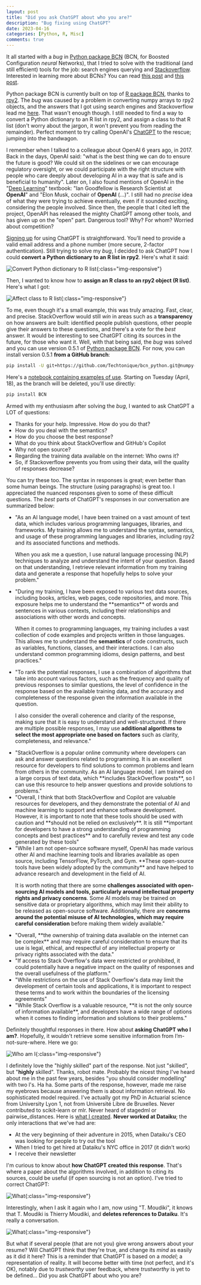 ```yaml
---
layout: post
title: "Did you ask ChatGPT about who you are?"
description: "Bug fixing using ChatGPT"
date: 2023-04-16
categories: [Python, R, Misc]
comments: true
---
```


It all started with a _bug_ in  [Python package BCN](https://github.com/Techtonique/bcn_python) (BCN, for Boosted Configuration _neural_ Networks), that I  tried to solve with the traditional (and still efficient) tools for the job: search engines querying and [Stackoverflow](https://stackoverflow.com/).  Interested in learning more about BCNs? You can read [this post](https://thierrymoudiki.github.io/blog/2022/07/21/r/misc/boosted-configuration-networks) and [this post](https://thierrymoudiki.github.io/blog/2022/10/05/python/explainableml/interpretation-and-PI-for-BCN).

Python package BCN is currently built on top of [R package BCN](https://techtonique.r-universe.dev/bcn#), thanks to [rpy2](https://thierrymoudiki.github.io/blog/2019/10/11/python/r/rpy2). The _bug_ was caused by a problem in converting numpy arrays to rpy2 objects, and the answers that I got using search engines and Stackoverflow lead me [here](https://rpy2.github.io/doc/latest/html/numpy.html#from-numpy-to-rpy2). That wasn't enough though. I still needed to find a way to convert a Python dictionary to an R list in rpy2, and assign a class to that R list (don't worry about  the jargon, it won't prevent you from reading the remainder). Perfect moment to try calling OpenAI's [ChatGPT](https://openai.com/blog/chatgpt) to the rescue; jumping into the bandwagon.	

I remember when I talked to a colleague about OpenAI 6 years ago, in 2017. Back in the days, OpenAI said: "what is the best thing we can do to ensure the future is good? We could sit on the sidelines or we can encourage regulatory oversight, or we could participate with the right structure with people who care deeply about developing AI in a way that is safe and is beneficial to humanity". Later on, I also found mentions of OpenAI in the "[Deep Learning](https://www.deeplearningbook.org/)" textbook: "Ian Goodfellow is Research Scientist at **OpenAI**" and "Elon Musk, cochair of **OpenAI** (...)". I still had no _precise_ idea of what they were trying to achieve eventually, even if it sounded exciting, considering the people involved. Since then, the  people that I cited left the project, OpenAPI has released the mighty ChatGPT among other tools, and has given up on the "open" part. Dangerous tool? Why? For whom? Worried about competition?

[Signing up](https://chat.openai.com/) for using ChatGPT is straightforward. You’ll need to provide a valid email address and a phone number (more secure, 2-factor authentication). Still trying to solve my _bug_, I decided to ask ChatGPT how I could **convert a Python dictionary to an R list in rpy2**. Here's what it said: 

![Convert Python dictionary to R list]({{base}}/images/2023-04-16/2023-04-16-image1.png){:class="img-responsive"}

Then, I wanted to know how to **assign an R class to an rpy2 object (R list)**. Here's what I got: 

![Affect class to R list]({{base}}/images/2023-04-16/2023-04-16-image2.png){:class="img-responsive"}

To me, even though it's a small example, this was truly amazing. Fast, clear, and precise. StackOverflow would still _win_ in areas such as a **transparency**  on how answers are built: identified people publish questions, other people give their answers to these questions, and there's a vote for the _best_ answer. It would be interesting to see ChatGPT citing its sources in the future, for those who want it. Well, with that being said, the _bug_ was solved and you can use version 0.5.1 of [Python package BCN](https://github.com/Techtonique/bcn_python). For now, you can install version 0.5.1 **from a GitHub branch**: 

```bash
pip install -U git+https://github.com/Techtonique/bcn_python.git@numpy-conversion
```

Here's a [notebook containing examples of use](https://github.com/Techtonique/bcn_python/blob/numpy-conversion/BCN/demo/thierrymoudiki_160423_bcn_classification.ipynb). Starting on Tuesday (April, 18), as the branch will be deleted, you'll use directly: 

```bash
pip install BCN
```

Armed with my enthusiasm after solving the _bug_, I wanted to ask ChatGPT a LOT of questions: 

<ul>
  <li> Thanks for your help. Impressive. How do you do that? </li>
  <li> How do you deal with the semantics? </li>
  <li> How do you choose the best response? </li>
  <li> What do you think about StackOverflow and GitHub's Copilot </li>
  <li> Why not open source? </li>
  <li> Regarding the training data available on the internet: Who owns it? </li>
  <li> So, if Stackoverflow prevents you from using their data, will the quality of responses decrease? </li>
</ul>

You can try these too. The syntax in responses is great; even better than some human beings. The structure (using paragraphs) is great too. I appreciated the nuanced responses given to some of these difficult questions. The _best_ parts of ChatGPT's responses in our conversation are summarized below: 

<ul>

<li> "As an AI language model, I have been trained on a vast amount of text data, which includes various programming languages, libraries, and frameworks. My training allows me to understand the syntax, semantics, and usage of these programming languages and libraries, including rpy2 and its associated functions and methods.

When you ask me a question, I use natural language processing (NLP) techniques to analyze and understand the intent of your question. Based on that understanding, I retrieve relevant information from my training data and generate a response that hopefully helps to solve your problem." </li>

<li> "During my training, I have been exposed to various text data sources, including books, articles, web pages, code repositories, and more. This exposure helps me to understand the **semantics** of words and sentences in various contexts, including their relationships and associations with other words and concepts.

When it comes to programming languages, my training includes a vast collection of code examples and projects written in those languages. This allows me to understand the **semantics** of code constructs, such as variables, functions, classes, and their interactions. I can also understand common programming idioms, design patterns, and best practices." </li>

<li> "To rank the potential responses, I use a combination of algorithms that take into account various factors, such as the frequency and quality of previous responses to similar questions, the level of confidence in the response based on the available training data, and the accuracy and completeness of the response given the information available in the question.

I also consider the overall coherence and clarity of the response, making sure that it is easy to understand and well-structured. If there are multiple possible responses, I may use **additional algorithms to select the most appropriate one based on factors** such as clarity, completeness, and relevance." </li>

<li> "StackOverflow is a popular online community where developers can ask and answer questions related to programming. It is an excellent resource for developers to find solutions to common problems and learn from others in the community. As an AI language model, I am trained on a large corpus of text data, which **includes StackOverflow posts**, so I can use this resource to help answer questions and provide solutions to problems." </li>

<li> "Overall, I think that both StackOverflow and Copilot are valuable resources for developers, and they demonstrate the potential of AI and machine learning to support and enhance software development. However, it is important to note that these tools should be used with caution and **should not be relied on exclusively**. It is still **important for developers to have a strong understanding of programming concepts and best practices** and to carefully review and test any code generated by these tools" </li>

<li> "While I am not open-source software myself, OpenAI has made various other AI and machine learning tools and libraries available as open source, including TensorFlow, PyTorch, and Gym. **These open-source tools have been widely adopted by the community** and have helped to advance research and development in the field of AI. 

It is worth noting that there are some **challenges associated with open-sourcing AI models and tools, particularly around intellectual property rights and privacy concerns**. Some AI models may be trained on sensitive data or proprietary algorithms, which may limit their ability to be released as open-source software. Additionally, there are **concerns around the potential misuse of AI technologies, which may require careful consideration** before making them widely available." </li>

<li> "Overall, **the ownership of training data available on the internet can be complex** and may require careful consideration to ensure that its use is legal, ethical, and respectful of any intellectual property or privacy rights associated with the data." </li>

<li> "If access to Stack Overflow's data were restricted or prohibited, it could potentially have a negative impact on the quality of responses and the overall usefulness of the platform." </li>

<li> "While restrictions on the use of Stack Overflow's data may limit the development of certain tools and applications, it is important to respect these terms and to work within the boundaries of the licensing agreements" </li>

<li> "While Stack Overflow is a valuable resource, **it is not the only source of information available**, and developers have a wide range of options when it comes to finding information and solutions to their problems." </li>

</ul>

Definitely thoughtful responses in there. How about **asking ChatGPT who I am?**. Hopefully, it wouldn't retrieve some sensitive information from I’m-not-sure-where. Here we go: 

![Who am I]({{base}}/images/2023-04-16/2023-04-16-image3.png){:class="img-responsive"}

I definitely love the "highly skilled" part of the response. Not just "skilled", but "**highly** skilled". Thanks, robot mate. Probably the nicest thing I've heard about me in the past few years, besides "you should consider modelling" with two l's. Ha ha. Some parts of the response, however, made me raise my eyebrows because answering them is about information retrieval. No sophisticated model required. I've actually got my PhD in Actuarial science from University Lyon 1, not from Université Libre de Bruxelles. Never contributed to scikit-learn or mlr. Never heard of stagedml or pairwise_distances. Here is [what I created](https://github.com/Techtonique). **Never worked at Dataiku**; the only interactions that we've had are: 

<ul>
  <li>At the very beginning of their adventure in 2015, when Dataiku's CEO was looking for people to try out the tool</li>
  <li>When I tried to get hired at Dataiku's NYC office in 2017 (it didn't work)</li>
  <li>I receive their newsletter</li>
</ul>

I'm curious to know about **how ChatGPT created this response**. That's where a paper about the algorithms involved, in addition to citing its sources, could be useful (if open sourcing is not an option). I've tried to correct ChatGPT: 


![What]({{base}}/images/2023-04-16/2023-04-16-image4.png){:class="img-responsive"}


Interestingly, when I ask it again who I am, now using "T. Moudiki", it knows that T. Moudiki is Thierry Moudiki, and **deletes references to Dataiku**. It's really a conversation. 

![What]({{base}}/images/2023-04-16/2023-04-16-image5.png){:class="img-responsive"}

But what if several people (that are not you) give wrong answers about your resume? Will ChatGPT think that they're true, and change its _mind_ as easily as it did it here? This is a reminder that ChatGPT is based on a _model_; a representation of reality. It will become better with time (not perfect, and it's OK), notably due to _trustworthy_ user feedback, where _trustworthy_ is yet to be defined... Did you ask ChatGPT about who you are?


